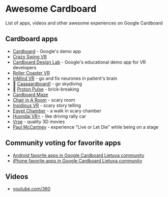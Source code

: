 # Awesome Cardboard
List of apps, videos and other awesome experiences on Google Cardboard

## Cardboard apps
 * [Cardboard](https://play.google.com/store/apps/details?id=com.google.samples.apps.cardboarddemo) - Google's demo app
 * [Crazy Swing VR](https://play.google.com/store/apps/details?id=com.fibrum.crazyswingvr)
 * [Cardboard Design Lab](https://play.google.com/store/apps/details?id=com.google.vr.cardboard.apps.designlab) - Google's educational demo app for VR developers
 * [Roller Coaster VR](https://play.google.com/store/apps/details?id=com.fibrum.roallercoastervr)
 * [InMind VR](https://play.google.com/store/apps/details?id=com.nivalvr.inmind) - go and fix neurones in patient's brain
 * :money_with_wings: [Caaaaardboard!](https://play.google.com/store/apps/details?id=com.dejobaangames.caaaaardboard) - go skydiving
 * :money_with_wings: [Proton Pulse](https://play.google.com/store/apps/details?id=com.ZeroTransform.ProtonPulse) -  brick-breaking
 * [Cardboard Maze](https://play.google.com/store/apps/details?id=com.RPDRGames.CardboardLabirinto)
 * [Chair in A Room](https://play.google.com/store/apps/details?id=com.RyanBousfield.AChairInARoom) - scary room
 * [Insidious VR](https://play.google.com/store/apps/details?id=com.focus.insidiousCardboard) - scary story telling
 * [Egypt Chamber](https://play.google.com/store/apps/details?id=com.arloopa.egyptchamber) - a walk in scary chamber
 * [Huyndai VR+](https://play.google.com/store/apps/details?id=com.Hyundai.HyundaiVR) - like driving rally car
 * [Vrse](https://play.google.com/store/apps/details?id=com.shakingearthdigital.vrsecardboard) - quality 3D movies
 * [Paul McCartney](https://play.google.com/store/apps/details?id=com.jauntvr.preview.mccartney) - experience "Live or Let Die" while being on a stage

## Community voting for favorite apps
 * [Android favorite apps in Google Cardboard Lietuva community](https://goo.gl/uvQVnE)
 * [iPhone favorite apps in Google Cardboard Lietuva community](https://goo.gl/Z12yg0)

## Videos
 * [youtube.com/360](https://goo.gl/PaXhvW)
